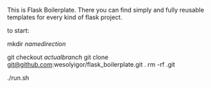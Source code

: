 This is Flask Boilerplate. 
There you can find simply and fully reusable templates for every kind of flask project.

to start:

mkdir _namedirection_

git checkout _actualbranch_
git clone git@github.com:wesolyigor/flask_boilerplate.git .
rm -rf .git

./run.sh
